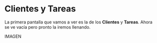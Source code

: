 # Clientes y Tareas

La primera pantalla que vamos a ver es la de los **Clientes** y **Tareas**. Ahora se ve vacía pero pronto la iremos llenando.

IMAGEN
